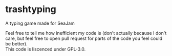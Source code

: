 # trashtyping
A typing game made for SeaJam

Feel free to tell me how inefficient my code is (don't actually because I don't care, but feel free to open pull request for parts of the code you feel could be better).  
This code is liscenced under GPL-3.0.  

